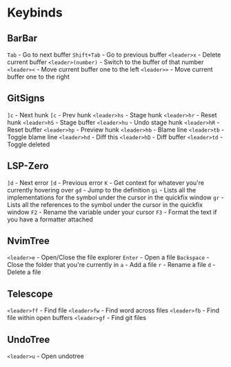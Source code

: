# Keybinds

## BarBar
`Tab` - Go to next buffer
`Shift+Tab` - Go to previous buffer
`<leader>x` - Delete current buffer
`<leader>(number)` - Switch to the buffer of that number
`<leader><` - Move current buffer one to the left
`<leader>>` - Move current buffer one to the right

## GitSigns
`]c` - Next hunk
`[c` - Prev hunk
`<leader>hs` - Stage hunk
`<leader>hr` - Reset hunk
`<leader>hS` - Stage buffer
`<leader>hu` - Undo stage hunk
`<leader>hR` - Reset buffer
`<leader>hp` - Preview hunk
`<leader>hb` - Blame line
`<leader>tb` - Toggle blame line
`<leader>hd` - Diff this
`<leader>hD` - Diff buffer
`<leader>td` - Toggle deleted

## LSP-Zero
`]d` - Next error
`[d` - Previous error
`K` - Get context for whatever you're currently hovering over
`gd` - Jump to the definition
`gi` - Lists all the implementations for the symbol under the cursor in the quickfix window
`gr` - Lists all the references to the symbol under the cursor in the quickfix window
`F2` - Rename the variable under your cursor
`F3` - Format the text if you have a formatter attached

## NvimTree
`<leader>e` - Open/Close the file explorer
`Enter` - Open a file
`Backspace` - Close the folder that you're currently in
`a` - Add a file
`r` - Rename a file
`d` - Delete a file

## Telescope
`<leader>ff` - Find file
`<leader>fw` - Find word across files
`<leader>fb` - Find file within open buffers
`<leader>gf` - Find git files

## UndoTree
`<leader>u` - Open undotree
